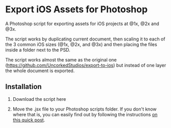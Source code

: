 # Export iOS Assets for Photoshop

A Photoshop script for exporting assets for iOS projects at @1x, @2x and @3x.

The script works by duplicating current document, then scaling it to each of the 3 common iOS sizes (@1x, @2x, and @3x) and then placing the files inside a folder next to the PSD.

The script works almost the same as the original one (https://github.com/UncorkedStudios/export-to-ios) but instead of one layer the whole document is exported.

## Installation
1. Download the script here

2. Move the .jsx file to your Photoshop scripts folder. If you don't know where that is, you can easily find out by following the instructions <a href="http://www.outbackphoto.net/news/2013/2/17/free-script-where-is-my-photoshop-scripts-folder.html" target="_blank">on this quick post</a>.
